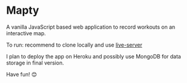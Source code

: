 # Mapty

A vanilla JavaScript based web application to record workouts on an interactive map.

To run: recommend to clone locally and use [live-server](https://www.npmjs.com/package/live-server)

I plan to deploy the app on Heroku and possibly use MongoDB for data storage in final version.

Have fun! 😊
